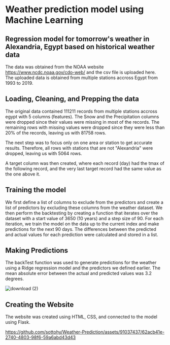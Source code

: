 # Weather prediction model using Machine Learning

## Regression model for tomorrow's weather in Alexandria, Egypt based on historical weather data

The data was obtained from the NOAA website https://www.ncdc.noaa.gov/cdo-web/ and the csv file is uploaded here. The uploaded data is obtained from multiple stations accross Egypt from 1993 to 2019. 

## Loading, Cleaning, and Prepping the data
The original data contained 111211 records from multiple stations accross egypt with 5 columns (features). The Snow and the Precipitation columns were dropped since their values were missing in most of the records. The remaining rows with missing values were dropped since they were less than 20% of the records, leaving us with 81758 rows. 

The next step was to focus only on one area or station to get accurate results. Therefore, all rows with stations that are not "Alexandria" were dropped, leaving us with 5064 rows.

A target column was then created, where each record (day) had the tmax of the following record, and the very last target record had the same value as the one above it. 

## Training the model
We first define a list of columns to exclude from the predictors and create a list of predictors by excluding these columns from the weather dataset. We then perform the backtesting by creating a function that iterates over the dataset with a start value of 3650 (10 years) and a step size of 90. For each iteration, we train the model on the data up to the current index and make predictions for the next 90 days. The differences between the predicted and actual values for each prediction were calculated and stored in a list. 

## Making Predictions
The backTest function was used to generate predictions for the weather using a Ridge regression model and the predictors we defined earlier. The mean absolute error between the actual and predicted values was 3.2 degrees.

![download (2)](https://github.com/sottohy/Weather-Prediction/assets/91037437/9d00c822-2760-4f9e-a0f3-b32cc12154ba)

## Creating the Website
The website was created using HTML, CSS, and connected to the model using Flask.

https://github.com/sottohy/Weather-Prediction/assets/91037437/62acb41e-2740-4803-98f6-59a6abd43d43


